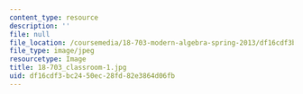 ```yaml
---
content_type: resource
description: ''
file: null
file_location: /coursemedia/18-703-modern-algebra-spring-2013/df16cdf3bc2450ec28fd82e3864d06fb_18-703_classroom-1.jpg
file_type: image/jpeg
resourcetype: Image
title: 18-703_classroom-1.jpg
uid: df16cdf3-bc24-50ec-28fd-82e3864d06fb
---
```

